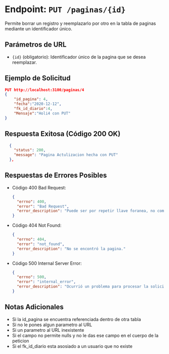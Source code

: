# Endpoint: `PUT /paginas/{id}`

Permite borrar un registro y reemplazarlo por otro en la tabla de paginas mediante un identificador único.

## Parámetros de URL
- `{id}` (obligatorio): Identificador único de la pagina que se desea reemplazar.

## Ejemplo de Solicitud
```json
PUT http://localhost:3100/paginas/4
{
    "id_pagina": 4,
    "fecha":"2020-12-12",
    "fk_id_diario":4,
    "Mensaje":"Holi4 con PUT"
}
```

## Respuesta Exitosa (Código 200 OK)
```json
  {
    "status": 200,
    "message": "Pagina Actulizacion hecha con PUT"
  },
```

## Respuestas de Errores Posibles

- Código 400 Bad Request:

  ```json
  {
    "errno": 400,
    "error": "Bad Request",
    "error_description": "Puede ser por repetir llave foranea, no completar los requisitos que se piden o ponerle un ID a la peticion."
  }
  ```

- Código 404 Not Found:

  ```json
  {
    "errno": 404,
    "error": "not_found",
    "error_description": "No se encontró la pagina."
  }
  ```

- Código 500 Internal Server Error:
  ```json
  {
    "errno": 500,
    "error": "internal_error",
    "error_description": "Ocurrió un problema para procesar la solicitud"
  }
  ``` 

## Notas Adicionales

- Si la id_pagina se encuentra referenciada dentro de otra tabla
- Si no le pones algun parametro al URL
- Si un parametro al URL inexistente
- Si el campo no permite nulls y no le das ese campo en el cuerpo de la peticion
- Si el fk_id_diario esta asosiado a un usuario que no existe